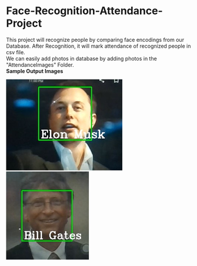 # Face-Recognition-Attendance-Project
This project will recognize people by comparing face encodings from our Database.
After Recognition, it will mark attendance of recognized people in csv file. <br>
We can easily add photos in database by adding photos in the "AttendanceImages" Folder.<br>
<b> Sample Output Images </b><br>
<div>
  <img src="Images/Elon Output.jpg">
  <img src="Images/Gates Output.jpg">
</div>
